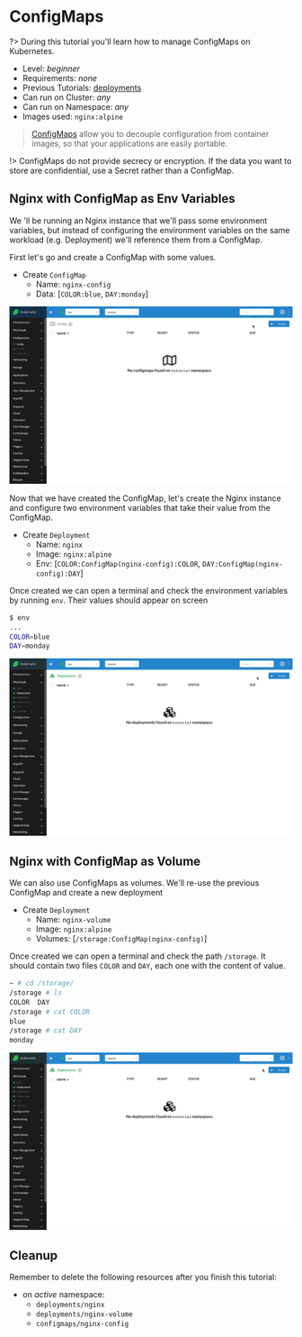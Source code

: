 # ConfigMaps

?> During this tutorial you'll learn how to manage ConfigMaps on Kubernetes.

* Level: *beginner*
* Requirements: *none*
* Previous Tutorials: [deployments](/tutorials/workloads/deployments/)
* Can run on Cluster: *any*
* Can run on Namespace: *any*
* Images used: `nginx:alpine`

> [ConfigMaps](https://kubernetes.io/docs/concepts/configuration/configmap/) allow you to decouple configuration from container images, so that your applications are easily portable.

!> ConfigMaps do not provide secrecy or encryption. If the data you want to store are confidential, use a Secret rather than a ConfigMap.

## Nginx with ConfigMap as Env Variables

We 'll be running an Nginx instance that we'll pass some environment variables, but instead of configuring the environment variables on the same workload (e.g. Deployment) we'll reference them from a ConfigMap.

First let's go and create a ConfigMap with some values.

* Create `ConfigMap`
  * Name: `nginx-config`
  * Data: [`COLOR:blue`, `DAY:monday`]

![Nginx ConfigMap](images/configmaps-nginx.gif)

Now that we have created the ConfigMap, let's create the Nginx instance and configure two environment variables that take their value from the ConfigMap.

* Create `Deployment`
  * Name: `nginx`
  * Image: `nginx:alpine`
  * Env: [`COLOR:ConfigMap(nginx-config):COLOR`, `DAY:ConfigMap(nginx-config):DAY`]

Once created we can open a terminal and check the environment variables by running `env`. Their values should appear on screen

```sh
$ env
...
COLOR=blue
DAY=monday
```

![Nginx Deployment with ConfigMap Envs](images/deployments-nginx-with-configmap-envs.gif)

## Nginx with ConfigMap as Volume

We can also use ConfigMaps as volumes. We'll re-use the previous ConfigMap and create a new deployment

* Create `Deployment`
  * Name: `nginx-volume`
  * Image: `nginx:alpine`
  * Volumes: [`/storage:ConfigMap(nginx-config)`]

Once created we can open a terminal and check the path `/storage`. It should contain two files `COLOR` and `DAY`, each one with the content of value.

```sh
~ # cd /storage/
/storage # ls
COLOR  DAY
/storage # cat COLOR
blue
/storage # cat DAY
monday
```

![Nginx Deployment with ConfigMap Volume](images/deployments-nginx-with-configmap-volume.gif)

## Cleanup

Remember to delete the following resources after you finish this tutorial:

* on _active_ namespace:
  * `deployments/nginx`
  * `deployments/nginx-volume`
  * `configmaps/nginx-config`